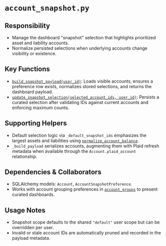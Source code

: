 # `account_snapshot.py`

## Responsibility

- Manage the dashboard "snapshot" selection that highlights prioritized asset and liability accounts.
- Normalize persisted selections when underlying accounts change visibility or existence.

## Key Functions

- [`build_snapshot_payload(user_id)`](../../../../backend/app/services/account_snapshot.py): Loads visible accounts, ensures a preference row exists, normalizes stored selections, and returns the dashboard payload.
- [`update_snapshot_selection(selected_account_ids, user_id)`](../../../../backend/app/services/account_snapshot.py): Persists a curated selection after validating IDs against current accounts and enforcing maximum counts.

## Supporting Helpers

- Default selection logic via `_default_snapshot_ids` emphasizes the largest assets and liabilities using [`normalize_account_balance`](../../../../backend/app/utils/finance_utils.py).
- `_build_payload` serializes accounts, augmenting them with Plaid refresh metadata when available through the `Account.plaid_account` relationship.

## Dependencies & Collaborators

- SQLAlchemy models: `Account`, `AccountSnapshotPreference`.
- Works with account grouping preferences in [`account_groups`](./account_groups.md) to present curated dashboards.

## Usage Notes

- Snapshot scope defaults to the shared `"default"` user scope but can be overridden per user.
- Invalid or stale account IDs are automatically pruned and recorded in the payload metadata.
